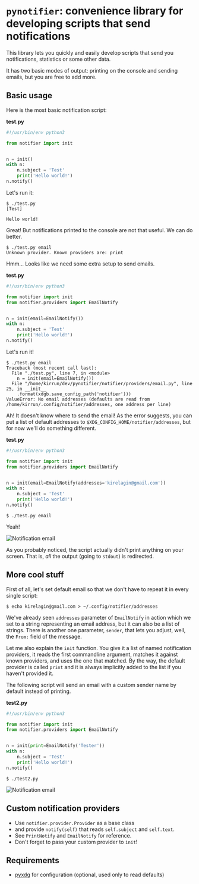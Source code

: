 `pynotifier`: convenience library for developing scripts that send notifications
=================================================================================

This library lets you quickly and easily develop scripts that send you
notifications, statistics or some other data.

It has two basic modes of output: printing on the console and sending emails,
but you are free to add more.


Basic usage
------------

Here is the most basic notification script:

**test.py**

~~~~~~~~~~~~~~~~Python
#!/usr/bin/env python3

from notifier import init


n = init()
with n:
    n.subject = 'Test'
    print('Hello world!')
n.notify()
~~~~~~~~~~~~~~~~~~~~~~~

Let's run it:

~~~~~~~~~~~ShellSession
$ ./test.py
[Test]

Hello world!
~~~~~~~~~~~~

Great! But notifications printed to the console are not that useful.
We can do better.

~~~~~~~~~~~~~~~~~ShellSession
$ ./test.py email
Unknown provider. Known providers are: print
~~~~~~~~~~~~~~~~~

Hmm... Looks like we need some extra setup to send emails.

**test.py**

~~~~~~~~~~~~~~~Python
#!/usr/bin/env python3

from notifier import init
from notifier.providers import EmailNotify


n = init(email=EmailNotify())
with n:
    n.subject = 'Test'
    print('Hello world!')
n.notify()
~~~~~~~~~~~~~~~~~~~

Let's run it!

~~~~~~~~~~~~~~~~~~~~ShellSession
$ ./test.py email
Traceback (most recent call last):
  File "./test.py", line 7, in <module>
    n = init(email=EmailNotify())
  File "/home/kirrun/dev/pynotifier/notifier/providers/email.py", line 25, in __init__
    .format(xdgb.save_config_path('notifier')))
ValueError: No email addresses (defaults are read from /home/kirrun/.config/notifier/addresses, one address per line)
~~~~~~~~~~~~~~~~~~~~

Ah! It doesn't know where to send the email!
As the error suggests, you can put a list of default addresses to `$XDG_CONFIG_HOME/notifier/addresses`,
but for now we'll do something different.

**test.py**

~~~~~~~~~~~~~~~Python
#!/usr/bin/env python3

from notifier import init
from notifier.providers import EmailNotify


n = init(email=EmailNotify(addresses='kirelagin@gmail.com'))
with n:
    n.subject = 'Test'
    print('Hello world!')
n.notify()
~~~~~~~~~~~~~~~~~~

~~~~~~~~~~~~ShellSession
$ ./test.py email
~~~~~~~~~~~~

Yeah!

![Notification email](https://raw.githubusercontent.com/kirelagin/pynotifier/gh-pages/notifier1.png)

As you probably noticed, the script actually didn't print anything on your screen. That is,
_all_ the output (going to `stdout`) is redirected.


More cool stuff
----------------

First of all, let's set default email so that we don't have to repeat it in every single script:

~~~~~~~~ShellSession
$ echo kirelagin@gmail.com > ~/.config/notifier/addresses
~~~~~~~~

We've already seen `addresses` parameter of `EmailNotify` in action which we set to a string
representing an email address, but it can also be a list of strings.
There is another one parameter, `sender`, that lets you adjust, well, the `From:` field of the message.

Let me also explain the `init` function. You give it a list of named notification providers,
it reads the first commandline argument, matches it against known providers,
and uses the one that matched. By the way, the default provider is called `print`
and it is always implicitly added to the list if you haven't provided it.

The following script will send an email with a custom sender name by default
instead of printing.

**test2.py**

~~~~~~~~~~~~~Python
#!/usr/bin/env python3

from notifier import init
from notifier.providers import EmailNotify


n = init(print=EmailNotify('Tester'))
with n:
    n.subject = 'Test'
    print('Hello world!')
n.notify()
~~~~~~~~~~~~~~~~~~~~

~~~~~~~~ShellSession
$ ./test2.py
~~~~~~~~~~

![Notification email](https://raw.githubusercontent.com/kirelagin/pynotifier/gh-pages/notifier2.png)


Custom notification providers
------------------------------

* Use `notifier.provider.Provider` as a base class
* and provide `notify(self)` that reads `self.subject` and `self.text`.
* See `PrintNotify` and `EmailNotify` for reference.
* Don't forget to pass your custom provider to `init`!


Requirements
-------------

* [pyxdg](https://freedesktop.org/www/Software/pyxdg/) for configuration (optional, used only to read defaults)
